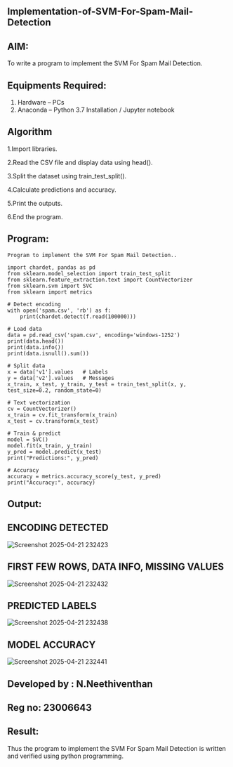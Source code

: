 ## Implementation-of-SVM-For-Spam-Mail-Detection

## AIM:
To write a program to implement the SVM For Spam Mail Detection.

## Equipments Required:
1. Hardware – PCs
2. Anaconda – Python 3.7 Installation / Jupyter notebook

## Algorithm
1.Import libraries.

2.Read the CSV file and display data using head().

3.Split the dataset using train_test_split().

4.Calculate predictions and accuracy.

5.Print the outputs.

6.End the program.

## Program:
```
Program to implement the SVM For Spam Mail Detection..

import chardet, pandas as pd
from sklearn.model_selection import train_test_split
from sklearn.feature_extraction.text import CountVectorizer
from sklearn.svm import SVC
from sklearn import metrics

# Detect encoding
with open('spam.csv', 'rb') as f:
    print(chardet.detect(f.read(100000)))

# Load data
data = pd.read_csv('spam.csv', encoding='windows-1252')
print(data.head())
print(data.info())
print(data.isnull().sum())

# Split data
x = data['v1'].values   # Labels
y = data['v2'].values   # Messages
x_train, x_test, y_train, y_test = train_test_split(x, y, test_size=0.2, random_state=0)

# Text vectorization
cv = CountVectorizer()
x_train = cv.fit_transform(x_train)
x_test = cv.transform(x_test)

# Train & predict
model = SVC()
model.fit(x_train, y_train)
y_pred = model.predict(x_test)
print("Predictions:", y_pred)

# Accuracy
accuracy = metrics.accuracy_score(y_test, y_pred)
print("Accuracy:", accuracy)
```

## Output:
## ENCODING DETECTED
![Screenshot 2025-04-21 232423](https://github.com/user-attachments/assets/102b5f40-76b4-4389-84f6-8b081d83f402)
## FIRST FEW ROWS, DATA INFO, MISSING VALUES
![Screenshot 2025-04-21 232432](https://github.com/user-attachments/assets/eb57e1bb-d8b2-499d-a0d1-28193c783037)
## PREDICTED LABELS
![Screenshot 2025-04-21 232438](https://github.com/user-attachments/assets/496d3781-2560-47ed-bc38-a7b50c42435a)
## MODEL ACCURACY
![Screenshot 2025-04-21 232441](https://github.com/user-attachments/assets/cae6295e-3af8-4c82-89d4-ef45896c2122)


## Developed by : N.Neethiventhan
## Reg no: 23006643

## Result:
Thus the program to implement the SVM For Spam Mail Detection is written and verified using python programming.

